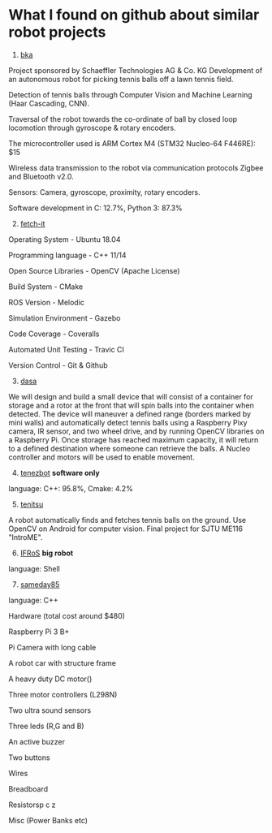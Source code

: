 # What I found on github about similar robot projects

1. [bka](https://github.com/BKaiwalya/Autonomous-Tennis-Ball-Picking-Robot)

Project sponsored by Schaeffler Technologies AG & Co. KG
Development of an autonomous robot for picking tennis balls off a lawn tennis field.

Detection of tennis balls through Computer Vision and Machine Learning (Haar Cascading, CNN).

Traversal of the robot towards the co-ordinate of ball by closed loop locomotion through gyroscope & rotary encoders.

The microcontroller used is ARM Cortex M4 (STM32 Nucleo-64 F446RE): $15

Wireless data transmission to the robot via communication protocols Zigbee and Bluetooth v2.0.

Sensors: Camera, gyroscope, proximity, rotary encoders.

Software development in C: 12.7%, Python 3: 87.3%

2. [fetch-it](https://github.com/nalindas9/fetch-it)

Operating System - Ubuntu 18.04

Programming language - C++ 11/14

Open Source Libraries - OpenCV (Apache License)

Build System - CMake

ROS Version - Melodic

Simulation Environment - Gazebo

Code Coverage - Coveralls

Automated Unit Testing - Travic CI

Version Control - Git & Github

3. [dasa](https://github.com/EricDinging/DASA)

We will design and build a small device that will consist of a container for storage and a rotor at the front that will spin balls into the container when detected. The device will maneuver a defined range (borders marked by mini walls) and automatically detect tennis balls using a Raspberry Pixy camera, IR sensor, and two wheel drive, and by running OpenCV libraries on a Raspberry Pi. Once storage has reached maximum capacity, it will return to a defined destination where someone can retrieve the balls. A Nucleo controller and motors will be used to enable movement.

4. [tenezbot](https://github.com/Pruthvi-Sanghavi/TenezBot)
**software only**

language: C++: 95.8%, Cmake: 4.2%

5. [tenitsu](https://github.com/skyzh/tenitsu)

A robot automatically finds and fetches tennis balls on the ground. Use OpenCV on Android for computer vision. Final project for SJTU ME116 "IntroME".

6. [IFRoS](https://github.com/IFRoS-ELTE/ball_picking_project)
**big robot**

language: Shell

7. [sameday85](https://github.com/sameday85/tennis)

language: C++

Hardware (total cost around $480)

Raspberry Pi 3 B+

Pi Camera with long cable

A robot car with structure frame

A heavy duty DC motor()

Three motor controllers (L298N)

Two ultra sound sensors

Three leds (R,G and B)

An active buzzer

Two buttons

Wires

Breadboard

Resistorsp c z

Misc (Power Banks etc)
